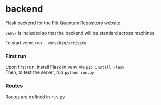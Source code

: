 # backend
Flask backend for the Pitt Quantum Repository website.  
  
`venv/` is included so that the backend will be standard across machines.  
  
To start venv, run `. venv/bin/activate`  

### First run  
Upon first run, install Flask in venv via `pip install Flask`  
Then, to test the server, run `python run.py`  

### Routes  
Routes are defined in `run.py`
